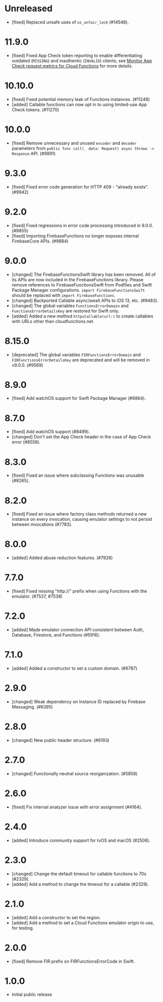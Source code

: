# Unreleased
- [fixed] Replaced unsafe uses of `os_unfair_lock` (#14548).

# 11.9.0
- [fixed] Fixed App Check token reporting to enable differentiating outdated
  (`MISSING`) and inauthentic (`INVALID`) clients; see [Monitor App Check
  request metrics for Cloud Functions](https://firebase.google.com/docs/app-check/monitor-functions-metrics)
  for more details.

# 10.10.0
- [fixed] Fixed potential memory leak of Functions instances. (#11248)
- [added] Callable functions can now opt in to using limited-use App Check
  tokens. (#11270)

# 10.0.0
- [fixed] Remove unnecessary and unused `encoder` and `decoder` parameters from
  `public func call(_ data: Request) async throws -> Response` API. (#9891)

# 9.3.0
- [fixed] Fixed error code generation for HTTP 409 - "already exists". (#9942)

# 9.2.0
- [fixed] Fixed regressions in error code processing introduced in 9.0.0. (#9855)
- [fixed] Importing FirebaseFunctions no longer exposes internal FirebaseCore APIs. (#9884)

# 9.0.0
- [changed] The FirebaseFunctionsSwift library has been removed. All of its APIs are now included
  in the FirebaseFunctions library. Please remove references to FirebaseFunctionsSwift from Podfiles
  and Swift Package Manager configurations. `import FirebaseFunctionsSwift` should be replaced with
  `import FirebaseFunctions`.
- [changed] Backported Callable async/await APIs to iOS 13, etc. (#9483).
- [changed] The global variables `FunctionsErrorDomain` and `FunctionsErrorDetailsKey` are
  restored for Swift only.
- [added] Added a new method `httpsCallable(url:)` to create callables with URLs other than cloudfunctions.net.

# 8.15.0
- [deprecated] The global variables `FIRFunctionsErrorDomain` and `FIRFunctionsErrorDetailsKey` are
  deprecated and will be removed in v9.0.0. (#9569)

# 8.9.0
- [fixed] Add watchOS support for Swift Package Manager (#8864).

# 8.7.0
- [fixed] Add watchOS support (#8499).
- [changed] Don't set the App Check header in the case of App Check error (#8558).

# 8.3.0
- [fixed] Fixed an issue where subclassing Functions was unusable (#8265).

# 8.2.0
- [fixed] Fixed an issue where factory class methods returned a new instance on every invocation, causing emulator settings to not persist between invocations (#7783).

# 8.0.0
- [added] Added abuse reduction features. (#7928)

# 7.7.0
- [fixed] Fixed missing "http://" prefix when using Functions with the emulator. (#7537, #7538)

# 7.2.0
- [added] Made emulator connection API consistent between Auth, Database, Firestore, and Functions (#5916).

# 7.1.0
- [added] Added a constructor to set a custom domain. (#6787)

# 2.9.0
- [changed] Weak dependency on Instance ID replaced by Firebase Messaging. (#6395)

# 2.8.0
- [changed] New public header structure. (#6193)

# 2.7.0
- [changed] Functionally neutral source reorganization. (#5858)

# 2.6.0
- [fixed] Fix internal analyzer issue with error assignment (#4164).

# 2.4.0
- [added] Introduce community support for tvOS and macOS (#2506).

# 2.3.0
- [changed] Change the default timeout for callable functions to 70s (#2329).
- [added] Add a method to change the timeout for a callable (#2329).

# 2.1.0
- [added] Add a constructor to set the region.
- [added] Add a method to set a Cloud Functions emulator origin to use, for testing.

# 2.0.0
- [fixed] Remove FIR prefix on FIRFunctionsErrorCode in Swift.

# 1.0.0
- Initial public release
